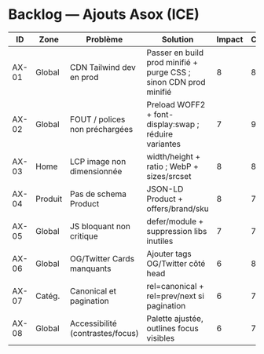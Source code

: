 # Backlog — Ajouts Asox (ICE)

| ID | Zone       | Problème                                 | Solution                                                                 | Impact | Conf. | Effort | ICE | Sprint |
|----|------------|-------------------------------------------|-------------------------------------------------------------------------|--------|-------|--------|-----|--------|
| AX-01 | Global  | CDN Tailwind dev en prod                  | Passer en build prod minifié + purge CSS ; sinon CDN prod minifié       | 8      | 8     | 3      | 6.3 | S1     |
| AX-02 | Global  | FOUT / polices non préchargées           | Preload WOFF2 + font-display:swap ; réduire variantes                   | 7      | 9     | 2      | 6.0 | S1     |
| AX-03 | Home    | LCP image non dimensionnée               | width/height + ratio ; WebP + sizes/srcset                               | 8      | 8     | 3      | 6.3 | S1     |
| AX-04 | Produit | Pas de schema Product                    | JSON-LD Product + offers/brand/sku                                       | 8      | 7     | 3      | 6.0 | S1     |
| AX-05 | Global  | JS bloquant non critique                 | defer/module + suppression libs inutiles                                 | 7      | 7     | 3      | 5.7 | S1     |
| AX-06 | Global  | OG/Twitter Cards manquants               | Ajouter tags OG/Twitter côté head                                        | 6      | 8     | 2      | 5.3 | S2     |
| AX-07 | Catég.  | Canonical et pagination                   | rel=canonical + rel=prev/next si pagination                              | 6      | 7     | 2      | 5.0 | S2     |
| AX-08 | Global  | Accessibilité (contrastes/focus)         | Palette ajustée, outlines focus visibles                                 | 6      | 7     | 3      | 5.3 | S2     |
